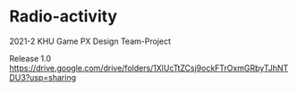 # Radio-activity
2021-2 KHU Game PX Design Team-Project

Release 1.0
https://drive.google.com/drive/folders/1XlUcTtZCsj9ockFTrOxmGRbyTJhNTDU3?usp=sharing
